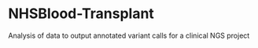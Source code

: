 # NHSBlood-Transplant
 Analysis of data to output annotated variant calls for a clinical NGS project
